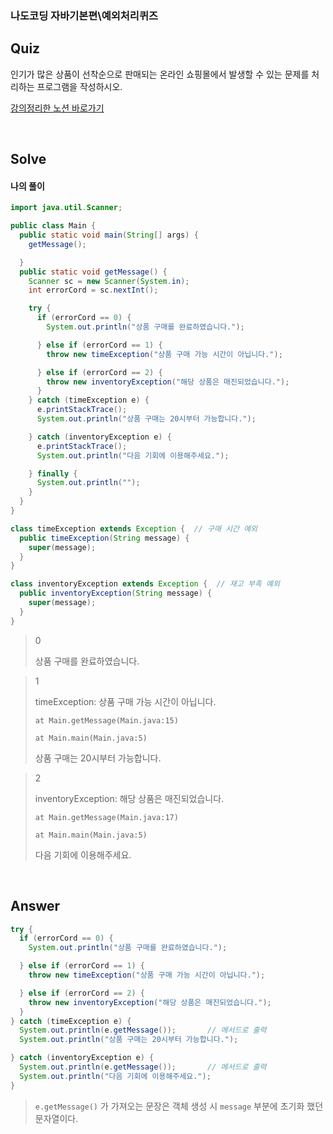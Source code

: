 ### 나도코딩 자바기본편\예외처리퀴즈

## Quiz

인기가 많은 상품이 선착순으로 판매되는 온라인 쇼핑몰에서 발생할 수 있는 문제를 처리하는 프로그램을 작성하시오.

[강의정리한 노션 바로가기](https://www.notion.so/goo99/Section7-Exception-Handling-301f89d4493045f5a77cc8a51da9c137#607264d608954b9b9dd762adca1b9da1)

<br/>

## Solve

#### 나의 풀이

```java
import java.util.Scanner;

public class Main {
  public static void main(String[] args) {
    getMessage();

  }
  public static void getMessage() {
    Scanner sc = new Scanner(System.in);
    int errorCord = sc.nextInt();

    try {
      if (errorCord == 0) {
        System.out.println("상품 구매를 완료하였습니다.");

      } else if (errorCord == 1) {
        throw new timeException("상품 구매 가능 시간이 아닙니다.");

      } else if (errorCord == 2) {
        throw new inventoryException("해당 상품은 매진되었습니다.");
      }
    } catch (timeException e) {
      e.printStackTrace();
      System.out.println("상품 구매는 20시부터 가능합니다.");

    } catch (inventoryException e) {
      e.printStackTrace();
      System.out.println("다음 기회에 이용해주세요.");

    } finally {
      System.out.println("");
    }
  }
}

class timeException extends Exception {  // 구매 시간 예외
  public timeException(String message) {
    super(message);
  }
}

class inventoryException extends Exception {  // 재고 부족 예외
  public inventoryException(String message) {
    super(message);
  }
}
```

> 0
>
> 상품 구매를 완료하였습니다.

> 1
>
> timeException: 상품 구매 가능 시간이 아닙니다.
>
>     at Main.getMessage(Main.java:15)
>
>     at Main.main(Main.java:5)
>
> 상품 구매는 20시부터 가능합니다.

> 2
>
> inventoryException: 해당 상품은 매진되었습니다.
>
>     at Main.getMessage(Main.java:17)
>
>     at Main.main(Main.java:5)
>
> 다음 기회에 이용해주세요.

<br/>

## Answer

```java
try {
  if (errorCord == 0) {
    System.out.println("상품 구매를 완료하였습니다.");

  } else if (errorCord == 1) {
    throw new timeException("상품 구매 가능 시간이 아닙니다.");

  } else if (errorCord == 2) {
    throw new inventoryException("해당 상품은 매진되었습니다.");
  }
} catch (timeException e) {
  System.out.println(e.getMessage());       // 메서드로 출력
  System.out.println("상품 구매는 20시부터 가능합니다.");

} catch (inventoryException e) {
  System.out.println(e.getMessage());       // 메서드로 출력
  System.out.println("다음 기회에 이용해주세요.");
}
```

> `e.getMessage()` 가 가져오는 문장은 객체 생성 시 `message` 부분에 초기화 했던 문자열이다.
